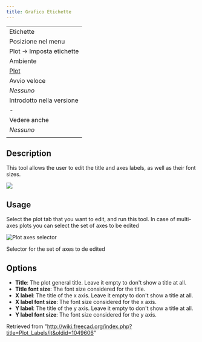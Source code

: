 ```yaml
---
title: Grafico Etichette
---
```

|  |
| --- |
| Etichette |
| Posizione nel menu |
| Plot → Imposta etichette‏‎ |
| Ambiente |
| [Plot](/Plot_Workbench/it "Plot Workbench/it") |
| Avvio veloce |
| *Nessuno* |
| Introdotto nella versione |
| - |
| Vedere anche |
| *Nessuno* |
|  |

## Description

This tool allows the user to edit the title and axes labels, as well as their font sizes.

![](/images/Plot_MultiAxes_Example.png)

## Usage

Select the plot tab that you want to edit, and run this tool. In case of multi-axes plots you can select the set of axes to be edited

![Plot axes selector](/images/Plot_Axes_Active.png)

Selector for the set of axes to de edited

## Options

* **Title**: The plot general title. Leave it empty to don't show a title at all.
* **Title font size**: The font size considered for the title.
* **X label**: The title of the x axis. Leave it empty to don't show a title at all.
* **X label font size**: The font size considered for the x axis.
* **Y label**: The title of the y axis. Leave it empty to don't show a title at all.
* **Y label font size**: The font size considered for the y axis.

Retrieved from "<http://wiki.freecad.org/index.php?title=Plot_Labels/it&oldid=1049606>"